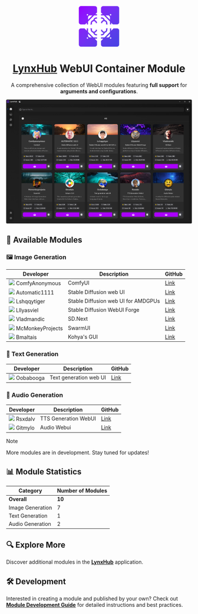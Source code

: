 <div align="center">

<img height="110" src="resources/lynxhub_icon.png">

# [LynxHub](https://github.com/KindaBrazy/LynxHub) WebUI Container Module

A comprehensive collection of WebUI modules featuring **full support** for **arguments and configurations**.

<img src="resources/screenshot.png">

</div>

## 🚀 Available Modules

### 🖼️ Image Generation

| Developer                                                                                          | Description                         | GitHub                                                               |
|----------------------------------------------------------------------------------------------------|-------------------------------------|----------------------------------------------------------------------|
| <img height='20' src="https://avatars.githubusercontent.com/u/121283862?s=20&v=4"> ComfyAnonymous  | ComfyUI                             | [Link](https://github.com/comfyanonymous/ComfyUI)                    |
| <img height='20' src="https://avatars.githubusercontent.com/u/20920490?s=20&v=4"> Automatic1111    | Stable Diffusion web UI             | [Link](https://github.com/AUTOMATIC1111/stable-diffusion-webui)      |
| <img height='20' src="https://avatars.githubusercontent.com/u/39524005?s=20&v=4"> Lshqqytiger      | Stable Diffusion web UI for AMDGPUs | [Link](https://github.com/lshqqytiger/stable-diffusion-webui-amdgpu) |
| <img height='20' src="https://avatars.githubusercontent.com/u/19834515?s=20v=4"> Lllyasviel        | Stable Diffusion WebUI Forge        | [Link](https://github.com/lllyasviel/stable-diffusion-webui-forge)   |
| <img height='20' src="https://avatars.githubusercontent.com/u/57876960?s=20&v=4"> Vladmandic       | SD.Next                             | [Link](https://github.com/vladmandic/automatic)                      |
| <img height='20' src="https://avatars.githubusercontent.com/u/43497670?s=20&v=4"> McMonkeyProjects | SwarmUI                             | [Link](https://github.com/mcmonkeyprojects/SwarmUI)                  |
| <img height='20' src="https://avatars.githubusercontent.com/u/7474674?s=20&v=4"> Bmaltais          | Kohya's GUI                         | [Link](https://github.com/bmaltais/kohya_ss)                         |

### 📝 Text Generation

| Developer                                                                                    | Description            | GitHub                                                     |
|----------------------------------------------------------------------------------------------|------------------------|------------------------------------------------------------|
| <img height='20' src="https://avatars.githubusercontent.com/u/112222186?s=20&v=4"> Oobabooga | Text generation web UI | [Link](https://github.com/oobabooga/text-generation-webui) |

### 🎵 Audio Generation

| Developer                                                                                 | Description          | GitHub                                                  |
|-------------------------------------------------------------------------------------------|----------------------|---------------------------------------------------------|
| <img height='20' src="https://avatars.githubusercontent.com/u/6757283?s=20&v=4"> Rsxdalv  | TTS Generation WebUI | [Link](https://github.com/rsxdalv/tts-generation-webui) |
| <img height='20' src="https://avatars.githubusercontent.com/u/36931363?s=20&v=4"> Gitmylo | Audio Webui          | [Link](https://github.com/gitmylo/audio-webui)          |

> [!Note]
>
> More modules are in development. Stay tuned for updates!

## 📊 Module Statistics

| Category         | Number of Modules |
|------------------|-------------------|
| **Overall**      | **10**            |
| Image Generation | 7                 |
| Text Generation  | 1                 |
| Audio Generation | 2                 |

## 🔍 Explore More

Discover additional modules in the **[LynxHub](https://github.com/kindaBrazy/lynxhub)** application.

## 🛠️ Development

Interested in creating a module and published by your own?
Check out **[Module Development Guide](https://github.com/KindaBrazy/LynxHub-Module-Guide)** for
detailed instructions and best practices.